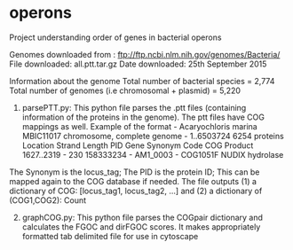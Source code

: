 # operons
Project understanding order of genes in bacterial operons

Genomes downloaded from : ftp://ftp.ncbi.nlm.nih.gov/genomes/Bacteria/
File downloaded: all.ptt.tar.gz
Date downloaded: 25th September 2015


Information about the genome
Total number of bacterial species = 2,774
Total number of genomes (i.e chromosomal + plasmid) = 5,220



1. parsePTT.py: This python file parses the .ptt files (containing information of the proteins in the genome). The ptt files have COG mappings as well. 
Example of the format - 
	Acaryochloris marina MBIC11017 chromosome, complete genome - 1..6503724
	6254 proteins
	Location	Strand	Length	PID	Gene	Synonym	Code	COG	Product
	1627..2319	-	230	158333234	-	AM1_0003	-	COG1051F	NUDIX hydrolase

The Synonym is the locus_tag; The PID is the protein ID; This can be mapped again to the COG database if needed.
The file outputs (1) a dictionary of COG: [locus_tag1, locus_tag2, ...] and (2) a dictionary of (COG1,COG2): Count

2. graphCOG.py: This python file parses the COGpair dictionary and calculates the FGOC and dirFGOC scores. It makes appropriately formatted tab delimited file for use in cytoscape
